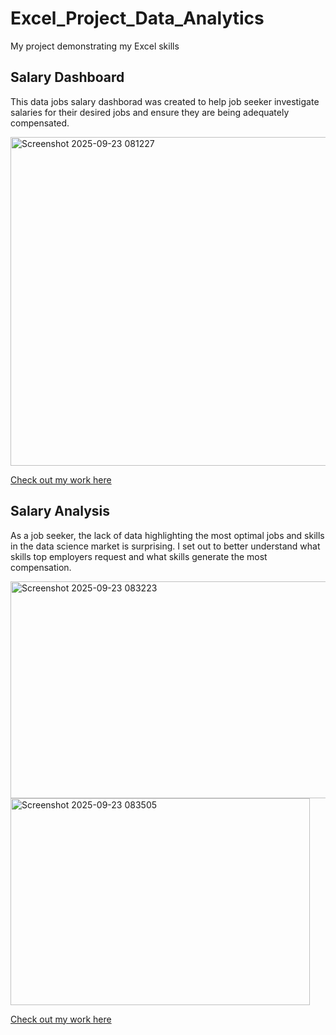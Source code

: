 # Excel_Project_Data_Analytics
My project demonstrating my Excel skills

## Salary Dashboard
This data jobs salary dashborad was created to help job seeker investigate salaries for their desired jobs and ensure they are being adequately compensated.

<img width="1127" height="526" alt="Screenshot 2025-09-23 081227" src="https://github.com/user-attachments/assets/0121b735-d739-472a-ba4d-8a7a6e5ec78d" />

[Check out my work here](Project_1_Dashboard)

## Salary Analysis
As a job seeker, the lack of data highlighting the most optimal jobs and skills in the data science market is surprising. I set out to better understand what skills top employers request and what skills generate the most compensation.

<img width="891" height="347" alt="Screenshot 2025-09-23 083223" src="https://github.com/user-attachments/assets/26546ff4-8109-4b08-9ee0-49bd2c3f4a6e" />


<img width="479" height="331" alt="Screenshot 2025-09-23 083505" src="https://github.com/user-attachments/assets/ddab4fc1-7692-4be2-8d9a-fc10ef48416f" />

[Check out my work here](1_Project_Analysis)


